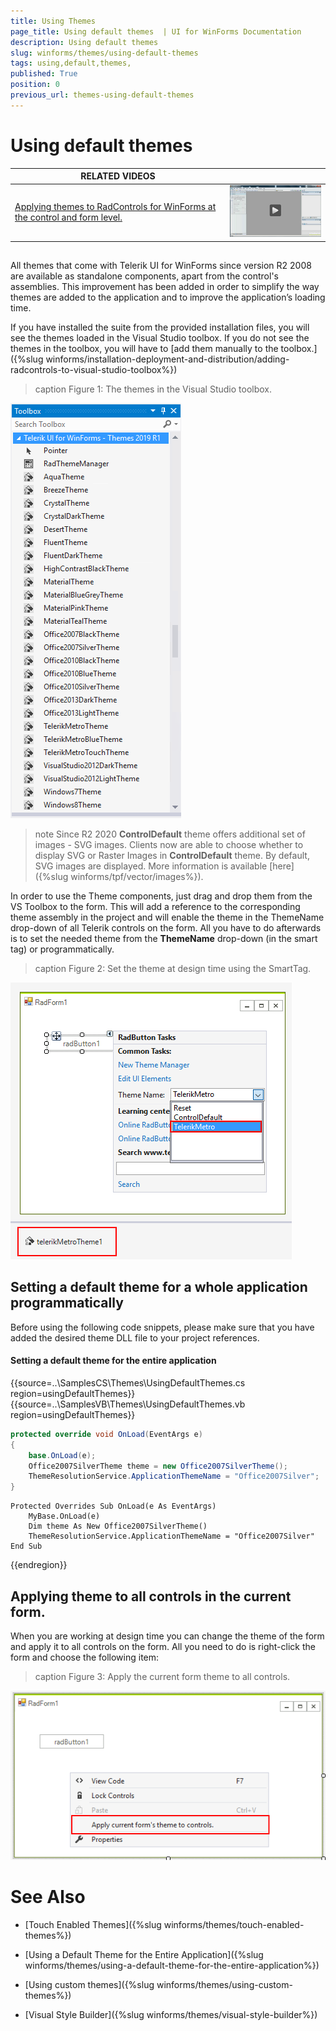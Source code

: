 ```yaml
---
title: Using Themes 
page_title: Using default themes  | UI for WinForms Documentation
description: Using default themes 
slug: winforms/themes/using-default-themes
tags: using,default,themes,
published: True
position: 0
previous_url: themes-using-default-themes
---
```


# Using default themes 

| RELATED VIDEOS |  |
| ------ | ------ |
|[Applying themes to RadControls for WinForms at the control and form level.](http://tv.telerik.com/watch/winforms/themes/radcontrols-winforms-theme)|![themes-using-default-themes 002](images/themes-using-default-themes002.png)|

## 

All themes that come with Telerik UI for WinForms since version R2 2008 are available as standalone components, apart from the control's assemblies. This improvement has been added in order to simplify the way themes are added to the application and to improve the application’s loading time.

If you have installed the suite from the provided installation files, you will see the themes loaded in the Visual Studio toolbox. If you do not see the themes in the toolbox, you will have to [add them manually to the toolbox.]({%slug winforms/installation-deployment-and-distribution/adding-radcontrols-to-visual-studio-toolbox%})

>caption Figure 1: The themes in the Visual Studio toolbox.

![themes-using-themes001](images/themes-using-themes001.png)

>note Since R2 2020 **ControlDefault** theme offers additional set of images - SVG images. Clients now are able to choose whether to display SVG or Raster Images in **ControlDefault** theme. By default, SVG images are displayed. More information is available [here]({%slug winforms/tpf/vector/images%}).

In order to use the Theme components, just drag and drop them from the VS Toolbox to the form. This will add a reference to the corresponding theme assembly in the project and will enable the theme in the ThemeName drop-down of all Telerik controls on the form. All you have to do afterwards is to set the needed theme from the __ThemeName__ drop-down (in the smart tag) or programmatically.

>caption Figure 2: Set the theme at design time using the SmartTag.

![themes-using-themes002](images/themes-using-themes002.png)

## Setting a default theme for a whole application programmatically

Before using the following code snippets, please make sure that you have added the desired theme DLL file to your project references.

#### Setting a default theme for the entire application

{{source=..\SamplesCS\Themes\UsingDefaultThemes.cs region=usingDefaultThemes}} 
{{source=..\SamplesVB\Themes\UsingDefaultThemes.vb region=usingDefaultThemes}} 

````C#
protected override void OnLoad(EventArgs e)
{
    base.OnLoad(e);
    Office2007SilverTheme theme = new Office2007SilverTheme();
    ThemeResolutionService.ApplicationThemeName = "Office2007Silver";
}

````
````VB.NET
Protected Overrides Sub OnLoad(e As EventArgs)
    MyBase.OnLoad(e)
    Dim theme As New Office2007SilverTheme()
    ThemeResolutionService.ApplicationThemeName = "Office2007Silver"
End Sub

````

{{endregion}}

## Applying theme to all controls in the current form.

When you are working at design time you can change the theme of the form and apply it to all controls on the form. All you need to do is right-click the form and choose the following item:
 
>caption Figure 3: Apply the current form theme to all controls. 

![themes-using-themes003](images/themes-using-themes003.png)


# See Also
* [Touch Enabled Themes]({%slug winforms/themes/touch-enabled-themes%})

* [Using a Default Theme for the Entire Application]({%slug winforms/themes/using-a-default-theme-for-the-entire-application%})

* [Using custom themes]({%slug winforms/themes/using-custom-themes%})

* [Visual Style Builder]({%slug winforms/themes/visual-style-builder%})

